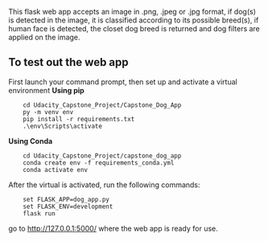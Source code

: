 This flask web app accepts an image in .png, .jpeg or .jpg format, if dog(s) is detected in the image, it is classified according to its possible breed(s), if human face is detected, the closet dog breed is returned and dog filters are applied on the image.

## To test out the web app
First launch your command prompt, then set up and activate a virtual environment
__Using pip__
```
	cd Udacity_Capstone_Project/Capstone_Dog_App
	py -m venv env
	pip install -r requirements.txt
	.\env\Scripts\activate
```

__Using Conda__
```
	cd Udacity_Capstone_Project/capstone_dog_app
	conda create env -f requirements_conda.yml
	conda activate env
```
After the virtual is activated, run the following commands:
```
	set FLASK_APP=dog_app.py
	set FLASK_ENV=development
	flask run
```
go to http://127.0.0.1:5000/ where the web app is ready for use.

